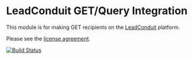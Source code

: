 # LeadConduit GET/Query Integration

This module is for making GET recipients on the [LeadConduit](http://activeprospect.com/products/leadconduit/) platform.

Please see the
[license agreement](http://creativecommons.org/licenses/by-nc-nd/4.0/).

[![Build Status](https://github.com/activeprospect/leadconduit-integration-get/workflows/Node.js%20CI/badge.svg)](https://github.com/activeprospect/leadconduit-integration-get/actions)
